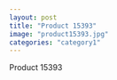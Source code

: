 ```yaml
---
layout: post
title: "Product 15393"
image: "product15393.jpg"
categories: "category1"
---
```

Product 15393
